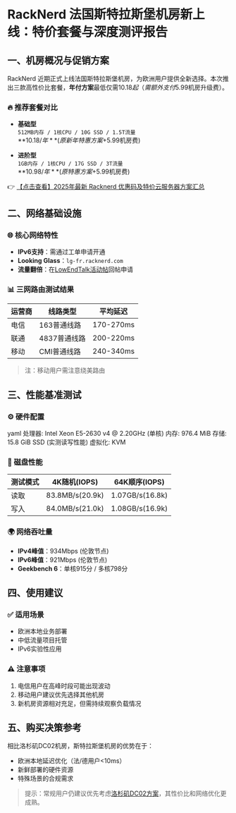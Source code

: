 # RackNerd 法国斯特拉斯堡机房新上线：特价套餐与深度测评报告

## 一、机房概况与促销方案

RackNerd 近期正式上线法国斯特拉斯堡机房，为欧洲用户提供全新选择。本次推出三款高性价比套餐，**年付方案**最低仅需$10.18起（需额外支付$5.99机房升级费）。

### 🔥 推荐套餐对比
- **基础型**  
  `512MB内存 / 1核CPU / 10G SSD / 1.5T流量`  
  **$10.18/年** (原新年特惠方案+$5.99机房费)
  
- **进阶型**  
  `1GB内存 / 1核CPU / 17G SSD / 3T流量`  
  **$10.98/年** (原特惠方案+$5.99机房费)

👉 [【点击查看】2025年最新 Racknerd 优惠码及特价云服务器方案汇总](https://bit.ly/Rack_Nerd)

## 二、网络基础设施

### 🌐 核心网络特性
- **IPv6支持**：需通过工单申请开通
- **Looking Glass**：`lg-fr.racknerd.com`
- **流量翻倍**：在[LowEndTalk活动帖](https://lowendtalk.com/discussion/187760/)回帖申请

### 📊 三网路由测试结果
| 运营商 | 线路类型      | 平均延迟 |
|--------|---------------|----------|
| 电信   | 163普通线路   | 170-270ms|
| 联通   | 4837普通线路  | 200-220ms|
| 移动   | CMI普通线路   | 240-340ms|

> 注：移动用户需注意绕美路由

## 三、性能基准测试

### ⚙️ 硬件配置
yaml
处理器: Intel Xeon E5-2630 v4 @ 2.20GHz (单核)
内存: 976.4 MiB 
存储: 15.8 GiB SSD (实测读写性能)
虚拟化: KVM

### 🚀 磁盘性能
| 测试模式 | 4K随机(IOPS) | 64K顺序(IOPS) |
|----------|--------------|---------------|
| 读取     | 83.8MB/s(20.9k) | 1.07GB/s(16.8k) |
| 写入     | 84.0MB/s(21.0k) | 1.08GB/s(16.9k) |

### 🌍 网络吞吐量
- **IPv4峰值**：934Mbps (伦敦节点)
- **IPv6峰值**：921Mbps (伦敦节点)
- **Geekbench 6**：单核915分 / 多核798分

## 四、使用建议

### ✅ 适用场景
- 欧洲本地业务部署
- 中低流量项目托管
- IPv6实验性应用

### ⚠️ 注意事项
1. 电信用户在高峰时段可能出现波动
2. 移动用户建议优先选择其他机房
3. 新机房资源相对充足，但需持续观察负载情况

## 五、购买决策参考

相比洛杉矶DC02机房，斯特拉斯堡机房的优势在于：
- 欧洲本地延迟优化（法/德用户<10ms）
- 新鲜部署的硬件资源
- 特殊场景的合规需求

> 提示：常规用户仍建议优先考虑[洛杉矶DC02方案](https://bit.ly/Rack_Nerd)，其性价比和网络优化更成熟。